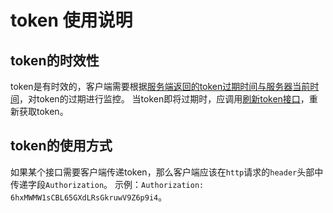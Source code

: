 # token 使用说明

## token的时效性
token是有时效的，客户端需要根据[服务端返回的token过期时间与服务器当前时间](./in.md)，对token的过期进行监控。
当token即将过期时，应调用[刷新token接口](./refresh.md)，重新获取token。

## token的使用方式
如果某个接口需要客户端传递token，那么客户端应该在`http`请求的`header`头部中传递字段`Authorization`。
示例：`Authorization: 6hxMWMW1sCBL65GXdLRsGkruwV9Z6p9i4`。
